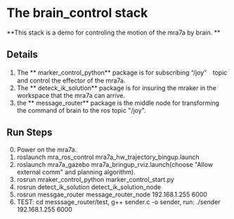 # The brain_control stack
**This stack is a demo for controling the motion of the mra7a by brain. **
## Details
1. The ** marker_control_python** package is for subscribing “/joy”　topic and control the effector of the mra7a. </br>
2. The ** deteck_ik_solution** package is for insuring the mraker in the workspace that the mra7a can arrive.</br>
3. the ** message_router** package is the middle node for transforming the command of brain to the ros topic "/joy".</br>

## Run Steps
0. Power on the mra7a.</br>
1. roslaunch mra_ros_control mra7a_hw_trajectory_bingup.launch</br>
2. roslaunch mra7a_gazebo mra7a_bringup_rviz.launch(choose "Allow external comm" and planning algorithm).</br>
3. rosrun mraker_control_python marker_control_start.py</br>
4. rosrun detect_ik_solution detect_ik_solution_node</br>
5. rosrun messgae_router message_router_node 192.168.1.255 6000</br>
6. TEST: cd messsage_router/test, g++ sender.c -o sender, run: ./sender  192.168.1.255 6000</br>

